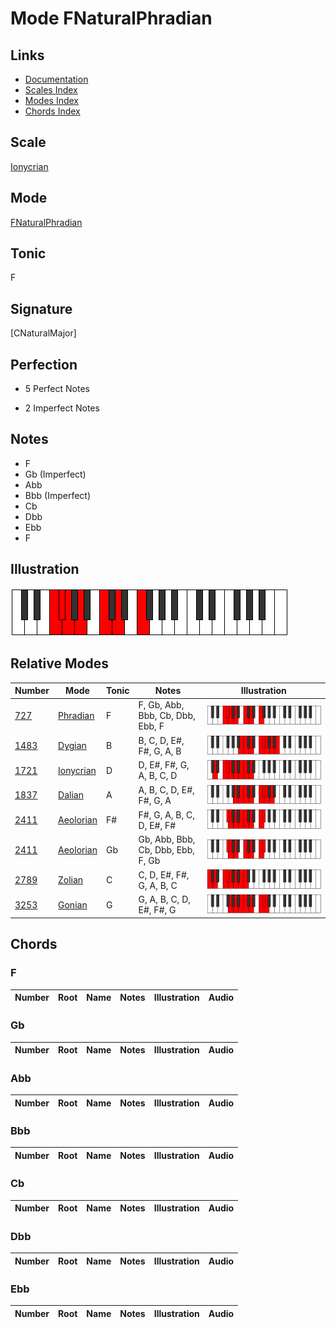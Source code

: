 # Mode FNaturalPhradian

## Links

- [Documentation](index.md)
- [Scales Index](Scales.md)
- [Modes Index](Modes.md)
- [Chords Index](Chords.md)

## Scale

[Ionycrian](ScaleIonycrian.md)

## Mode

[FNaturalPhradian](ModeFNaturalPhradian.md)

## Tonic

F

## Signature

[CNaturalMajor]

## Perfection

 - 5 Perfect Notes

 - 2 Imperfect Notes

## Notes

- F
- Gb (Imperfect)
- Abb
- Bbb (Imperfect)
- Cb
- Dbb
- Ebb
- F

## Illustration

![FNaturalPhradian](ModeFNaturalPhradian.png)

## Relative Modes

| Number | Mode | Tonic | Notes | Illustration |
|--------|------|-------|-------|--------------|
| [727](https://ianring.com/musictheory/scales/727) | [Phradian](ModePhradian.md) | F | F, Gb, Abb, Bbb, Cb, Dbb, Ebb, F | ![FNaturalPhradian](ModeFNaturalPhradian.png) |
| [1483](https://ianring.com/musictheory/scales/1483) | [Dygian](ModeDygian.md) | B | B, C, D, E#, F#, G, A, B | ![BNaturalDygian](ModeBNaturalDygian.png) |
| [1721](https://ianring.com/musictheory/scales/1721) | [Ionycrian](ModeIonycrian.md) | D | D, E#, F#, G, A, B, C, D | ![DNaturalIonycrian](ModeDNaturalIonycrian.png) |
| [1837](https://ianring.com/musictheory/scales/1837) | [Dalian](ModeDalian.md) | A | A, B, C, D, E#, F#, G, A | ![ANaturalDalian](ModeANaturalDalian.png) |
| [2411](https://ianring.com/musictheory/scales/2411) | [Aeolorian](ModeAeolorian.md) | F# | F#, G, A, B, C, D, E#, F# | ![FSharpAeolorian](ModeFSharpAeolorian.png) |
| [2411](https://ianring.com/musictheory/scales/2411) | [Aeolorian](ModeAeolorian.md) | Gb | Gb, Abb, Bbb, Cb, Dbb, Ebb, F, Gb | ![GFlatAeolorian](ModeGFlatAeolorian.png) |
| [2789](https://ianring.com/musictheory/scales/2789) | [Zolian](ModeZolian.md) | C | C, D, E#, F#, G, A, B, C | ![CNaturalZolian](ModeCNaturalZolian.png) |
| [3253](https://ianring.com/musictheory/scales/3253) | [Gonian](ModeGonian.md) | G | G, A, B, C, D, E#, F#, G | ![GNaturalGonian](ModeGNaturalGonian.png) |

## Chords

### F

| Number | Root | Name | Notes | Illustration | Audio |
|--------|------|------|-------|--------------|-------|

### Gb

| Number | Root | Name | Notes | Illustration | Audio |
|--------|------|------|-------|--------------|-------|

### Abb

| Number | Root | Name | Notes | Illustration | Audio |
|--------|------|------|-------|--------------|-------|

### Bbb

| Number | Root | Name | Notes | Illustration | Audio |
|--------|------|------|-------|--------------|-------|

### Cb

| Number | Root | Name | Notes | Illustration | Audio |
|--------|------|------|-------|--------------|-------|

### Dbb

| Number | Root | Name | Notes | Illustration | Audio |
|--------|------|------|-------|--------------|-------|

### Ebb

| Number | Root | Name | Notes | Illustration | Audio |
|--------|------|------|-------|--------------|-------|

